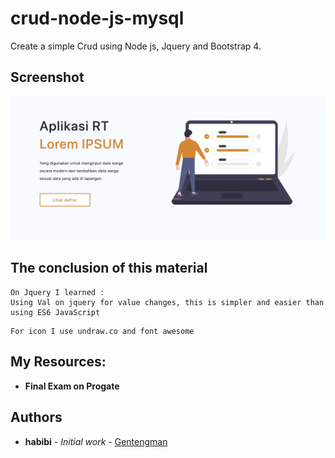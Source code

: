 # crud-node-js-mysql

Create a simple Crud using Node js, Jquery and Bootstrap 4.


## Screenshot

![ScreenShot](/public/images/screenshot-utama.png)



## The conclusion of this material 
```
On Jquery I learned : 
Using Val on jquery for value changes, this is simpler and easier than using ES6 JavaScript
```

```
For icon I use undraw.co and font awesome
```


## My Resources:
* **Final Exam on Progate**


## Authors
* **habibi** - *Initial work* - [Gentengman](https://github.com/habibiaboy)